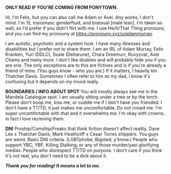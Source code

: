 **ONLY READ IF YOU'RE COMING FROM PONYTOWN.**

Hi, I'm Felix, but you can also call me Adam or Axel. Any works, I don't mind.
I'm 15, transmasc genderfluid, and bisexual [male lean]. I'm taken as well, so I'd prefer if you didn't flirt with me.
I use He/It/That Thing pronouns, and you can find my pronouny at https://pronouny.xyz/u/adammurray.

I am autistic, psychotic and a system host. I have many illnesses and disabilities but I prefer not to share them.
I am an IRL of Adam Murray, Felix Kranken, Yuri (DDLC), Susie (Deltarune), Chara Dreemurr, Ruvyzvat, Axel Chains and many more.
I don't like doubles and will probably hide you if you are one. The only exceptions are to this are fictives and is if you're already a friend of mine. (You guys know -
who you are.)
If it matters, I heavily kin Thatcher Davis. Sometimes I often refer to him as my dad, I know it's confusing but it depends on my mood really.

**BOUNDARIES / INFO ABOUT SPOT**
You will mostly always see me in the Mandela Catalogue spot. I am usually sitting under a tree or by the torch.
Please don't boop me, kiss me, or cuddle me if I don't have you friended. I don't have a TT/TD, it just makes me uncomfortable.
Do not crowd me. I'm super uncomfortable with that and it overwhelms me.
I'm okay with crowns, in fact I love recieving them.

**DNI**
Proship/Comship/Freaks that think fiction doesn't affect reality.
Dave Lee x Thatcher Davis, Mark Heathcliff x Cesar Torres shippers. You guys are weird.
Basic DNI criteria. (LGBTphobe, Bigoted, y'know.)
People who support YBC, YBF, Killing Stalking, or any of those murder/yaoi glorifying medias.
People who disrespect TT/TD on purpose. I don't care if you think it's not real, you don't need to be a dick about it.

***Thank you for reading! It means a lot to me.***
